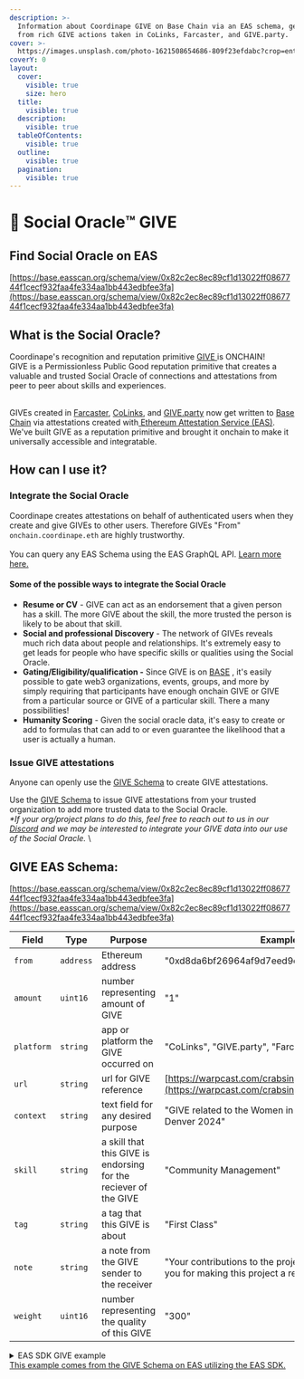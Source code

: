 ```yaml
---
description: >-
  Information about Coordinape GIVE on Base Chain via an EAS schema, generated
  from rich GIVE actions taken in CoLinks, Farcaster, and GIVE.party.
cover: >-
  https://images.unsplash.com/photo-1621508654686-809f23efdabc?crop=entropy&cs=srgb&fm=jpg&ixid=M3wxOTcwMjR8MHwxfHNlYXJjaHwyfHxjcnlzdGFsJTIwYmFsbHxlbnwwfHx8fDE3MTgzMTk3MDV8MA&ixlib=rb-4.0.3&q=85
coverY: 0
layout:
  cover:
    visible: true
    size: hero
  title:
    visible: true
  description:
    visible: true
  tableOfContents:
    visible: true
  outline:
    visible: true
  pagination:
    visible: true
---
```


# 🔮 Social Oracle™️ GIVE

## Find Social Oracle on EAS

[https://base.easscan.org/schema/view/0x82c2ec8ec89cf1d13022ff0867744f1cecf932faa4fe334aa1bb443edbfee3fa](https://base.easscan.org/schema/view/0x82c2ec8ec89cf1d13022ff0867744f1cecf932faa4fe334aa1bb443edbfee3fa)

## What is the Social Oracle?

Coordinape's recognition and reputation primitive [GIVE ](colinks/give.md)is ONCHAIN! \
GIVE is a Permissionless Public Good reputation primitive that creates a valuable and trusted Social Oracle of connections and attestations from peer to peer about skills and experiences.

\
GIVEs created in [Farcaster](https://www.farcaster.xyz/), [CoLinks](https://colinks.coordinape.com/info), and [GIVE.party](https://colinks.coordinape.com/giveparty) now get written to [Base Chain](https://base.org) via attestations created with[ Ethereum Attestation Service (EAS)](https://attest.org/).  We've built GIVE as a reputation primitive and brought it onchain to make it universally accessible and integratable. &#x20;

## How can I use it?

### Integrate the Social Oracle

Coordinape creates attestations on behalf of authenticated users when they create and give GIVEs to other users. Therefore GIVEs "From" `onchain.coordinape.eth` are highly trustworthy. \
\
You can query any EAS Schema using the EAS GraphQL API. [Learn more here.](https://docs.attest.org/docs/developer-tools/api)

#### **Some of the possible ways to integrate the Social Oracle**

* **Resume or CV** - GIVE can act as an endorsement that a given person has a skill. The more GIVE about the skill, the more trusted the person is likely to be about that skill.&#x20;
* **Social and professional Discovery** - The network of GIVEs reveals much rich data about people and relationships. It's extremely easy to get leads for people who have specific skills or qualities using the Social Oracle.
* **Gating/Eligibility/qualification -** Since GIVE is on [BASE](https://base.org) , it's easily possible to gate web3 organizations, events, groups, and more by simply requiring that participants have enough onchain GIVE or GIVE from a particular source or GIVE of a particular skill. There a many possibilities!
* **Humanity Scoring** - Given the social oracle data, it's easy to create or add to formulas that can add to or even guarantee the likelihood that a user is actually a human.&#x20;

### Issue GIVE attestations

Anyone can openly use the [GIVE Schema](https://base.easscan.org/schema/view/0x82c2ec8ec89cf1d13022ff0867744f1cecf932faa4fe334aa1bb443edbfee3fa) to create GIVE attestations.&#x20;

Use the [GIVE Schema](https://base.easscan.org/schema/view/0x82c2ec8ec89cf1d13022ff0867744f1cecf932faa4fe334aa1bb443edbfee3fa) to issue GIVE attestations from your trusted organization to add more trusted data to the Social Oracle.\
_\*If your org/project plans to do this, feel free to reach out to us in our_ [_Discord_](https://discord.gg/GFASZtq6Sw) _and we may be interested to integrate your GIVE data into our use of the Social Oracle._ \


## GIVE EAS Schema:&#x20;

[https://base.easscan.org/schema/view/0x82c2ec8ec89cf1d13022ff0867744f1cecf932faa4fe334aa1bb443edbfee3fa](https://base.easscan.org/schema/view/0x82c2ec8ec89cf1d13022ff0867744f1cecf932faa4fe334aa1bb443edbfee3fa)

| Field      | Type      | Purpose                                                          | Example(s)                                                                                      |
| ---------- | --------- | ---------------------------------------------------------------- | ----------------------------------------------------------------------------------------------- |
| `from`     | `address` | Ethereum address                                                 | "0xd8da6bf26964af9d7eed9e03e53415d37aa96045"                                                    |
| `amount`   | `uint16`  | number representing amount of GIVE                               | "1"                                                                                             |
| `platform` | `string`  | app or platform the GIVE occurred on                             | "CoLinks", "GIVE.party", "Farcaster"                                                            |
| `url`      | `string`  | url for GIVE reference                                           | [https://warpcast.com/crabsinger.eth/0x6c2c498](https://warpcast.com/crabsinger.eth/0x6c2c4981) |
| `context`  | `string`  | text field for any desired purpose                               | "GIVE related to the Women in Web3 IRL event at ETH Denver 2024"                                |
| `skill`    | `string`  | a skill that this GIVE is endorsing for the reciever of the GIVE | "Community Management"                                                                          |
| `tag`      | `string`  | a tag that this GIVE is about                                    | "First Class"                                                                                   |
| `note`     | `string`  | a note from the GIVE sender to the receiver                      | "Your contributions to the project are unmatched! Thank you for making this project a reality!" |
| `weight`   | `uint16`  | number representing the quality of this GIVE                     | "300"                                                                                           |



<details>

<summary>EAS SDK GIVE example <br><a href="https://base.easscan.org/schema/view/0x82c2ec8ec89cf1d13022ff0867744f1cecf932faa4fe334aa1bb443edbfee3fa">This example comes from the GIVE Schema on EAS utilizing the EAS SDK. </a></summary>

{% code fullWidth="false" %}
```javascript
import  { EAS, SchemaEncoder }  from "@ethereum-attestation-service/eas-sdk";
const easContractAddress = "0x4200000000000000000000000000000000000021";
const schemaUID = "0x82c2ec8ec89cf1d13022ff0867744f1cecf932faa4fe334aa1bb443edbfee3fa";
const eas = new EAS(easContractAddress);
// Signer must be an ethers-like signer.
await eas.connect(signer);
// Initialize SchemaEncoder with the schema string
const schemaEncoder = new SchemaEncoder("address from,uint16 amount,string platform,string url,string context,string skill,string tag,string note,uint16 weight");
const encodedData = schemaEncoder.encodeData([
	{ name: "from", value: "0x0000000000000000000000000000000000000000", type: "address" }
	{ name: "amount", value: "0", type: "uint16" }
	{ name: "platform", value: "", type: "string" }
	{ name: "url", value: "", type: "string" }
	{ name: "context", value: "", type: "string" }
	{ name: "skill", value: "", type: "string" }
	{ name: "tag", value: "", type: "string" }
	{ name: "note", value: "", type: "string" }
	{ name: "weight", value: "0", type: "uint16" }
]);
const tx = await eas.attest({
	schema: schemaUID,
	data: {
		recipient: "0x0000000000000000000000000000000000000000",
		expirationTime: 0,
		revocable: true, // Be aware that if your schema is not revocable, this MUST be false
		data: encodedData,
	},
});
const newAttestationUID = await tx.wait();
console.log("New attestation UID:", newAttestationUID);
```
{% endcode %}

</details>
